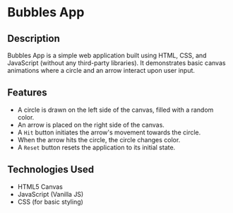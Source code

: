 # Bubbles App

## Description
Bubbles App is a simple web application built using HTML, CSS, and JavaScript (without any third-party libraries). It demonstrates basic canvas animations where a circle and an arrow interact upon user input.

## Features
- A circle is drawn on the left side of the canvas, filled with a random color.
- An arrow is placed on the right side of the canvas.
- A `Hit` button initiates the arrow's movement towards the circle.
- When the arrow hits the circle, the circle changes color.
- A `Reset` button resets the application to its initial state.

## Technologies Used
- HTML5 Canvas
- JavaScript (Vanilla JS)
- CSS (for basic styling)

